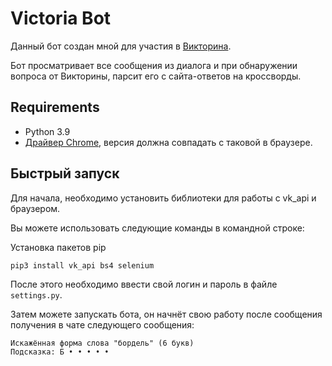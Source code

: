 # Victoria Bot

Данный бот создан мной для участия в <a href="https://vk.com/botvik" target="_blank">Викторина</a>.

Бот просматривает все сообщения из диалога и при обнаружении вопроса от Викторины, парсит его с сайта-ответов на кроссворды.

## Requirements

- Python 3.9
- <a href="https://chromedriver.chromium.org/">Драйвер Chrome</a>, версия должна совпадать с таковой в браузере.

## Быстрый запуск

Для начала, необходимо установить библиотеки для работы с vk_api и браузером.

Вы можете использовать следующие команды в командной строке:

Установка пакетов pip
```bash
pip3 install vk_api bs4 selenium
```
После этого необходимо ввести свой логин и пароль в файле `settings.py`.

Затем можете запускать бота, он начнёт свою работу после сообщения получения в чате следующего сообщения:
```text
Искажённая форма слова "бордель" (6 букв)
Подсказка: Б • • • • •
```
